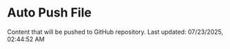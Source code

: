 # Auto Push File

Content that will be pushed to GitHub repository.
Last updated: 07/23/2025, 02:44:52 AM